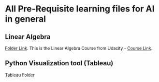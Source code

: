 # All Pre-Requisite learning files for AI in general

## Linear Algebra
[Folder Link](https://github.com/PranavEranki/AI-Pre-Requisites/tree/master/LinearAlgebra).
This is the Linear Algebra Course from Udacity - [Course Link](https://classroom.udacity.com/courses/ud953).

## Python Visualization tool (Tableau)
[Tableau Folder]()
